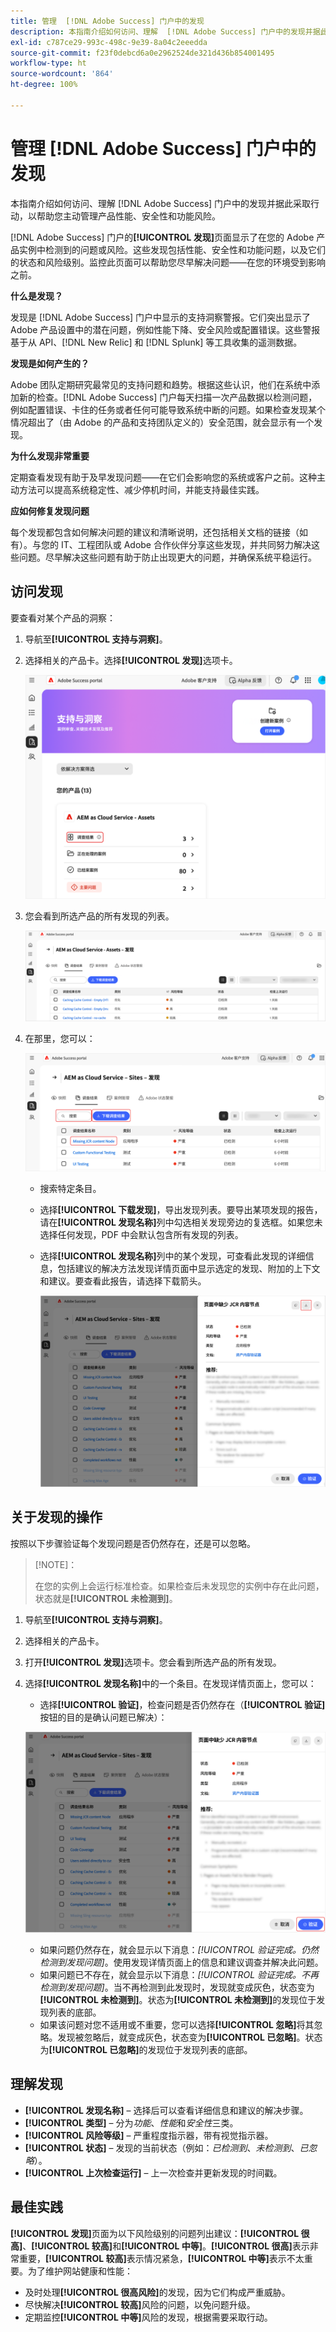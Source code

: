 ```yaml
---
title: 管理  [!DNL Adobe Success] 门户中的发现
description: 本指南介绍如何访问、理解  [!DNL Adobe Success] 门户中的发现并据此采取行动，以帮助您主动管理产品性能、安全性和功能风险。
exl-id: c787ce29-993c-498c-9e39-8a04c2eeedda
source-git-commit: f23f0debcd6a0e2962524de321d436b854001495
workflow-type: ht
source-wordcount: '864'
ht-degree: 100%

---
```


# 管理 [!DNL Adobe Success] 门户中的发现

本指南介绍如何访问、理解 [!DNL Adobe Success] 门户中的发现并据此采取行动，以帮助您主动管理产品性能、安全性和功能风险。

[!DNL Adobe Success] 门户的&#x200B;**[!UICONTROL 发现]**&#x200B;页面显示了在您的 Adobe 产品实例中检测到的问题或风险。这些发现包括性能、安全性和功能问题，以及它们的状态和风险级别。监控此页面可以帮助您尽早解决问题——在您的环境受到影响之前。

**什么是发现？**

发现是 [!DNL Adobe Success] 门户中显示的支持洞察警报。它们突出显示了 Adobe 产品设置中的潜在问题，例如性能下降、安全风险或配置错误。这些警报基于从 API、[!DNL New Relic] 和 [!DNL Splunk] 等工具收集的遥测数据。

**发现是如何产生的？**

Adobe 团队定期研究最常见的支持问题和趋势。根据这些认识，他们在系统中添加新的检查。[!DNL Adobe Success] 门户每天扫描一次产品数据以检测问题，例如配置错误、卡住的任务或者任何可能导致系统中断的问题。如果检查发现某个情况超出了（由 Adobe 的产品和支持团队定义的）安全范围，就会显示有一个发现。

**为什么发现非常重要**

定期查看发现有助于及早发现问题——在它们会影响您的系统或客户之前。这种主动方法可以提高系统稳定性、减少停机时间，并能支持最佳实践。

**应如何修复发现问题**

每个发现都包含如何解决问题的建议和清晰说明，还包括相关文档的链接（如有）。与您的 IT、工程团队或 Adobe 合作伙伴分享这些发现，并共同努力解决这些问题。尽早解决这些问题有助于防止出现更大的问题，并确保系统平稳运行。


## 访问发现

要查看对某个产品的洞察：

1. 导航至&#x200B;**[!UICONTROL 支持与洞察]**。
1. 选择相关的产品卡。选择&#x200B;**[!UICONTROL 发现]**&#x200B;选项卡。

   ![Adobe Success Portal 突出显示 AEM as Cloud Service - Assets 中列出的 3 项发现](../../assets/asp-support-inisghts-findings.png "在云服务中查看 AEM Assets 的发现")


1. 您会看到所选产品的所有发现的列表。

   ![Adobe Success Portal 的“发现”选项卡中列出 AEM Cloud Service - Assets 的缓存问题](../../assets/adobe-success-portal-findings.png "在云服务中查看 AEM Assets 中发现的缓存问题")

1. 在那里，您可以：

   ![Adobe Success Portal 界面突出显示 AEM Sites 中的搜索栏、下载按钮和发现的严重风险](../../assets/adobe-success-portal-download.png "在云服务中搜索、下载或查看 AEM Sites 的发现")

   * 搜索特定条目。
   * 选择&#x200B;**[!UICONTROL 下载发现]**，导出发现列表。要导出某项发现的报告，请在&#x200B;**[!UICONTROL 发现名称]**&#x200B;列中勾选相关发现旁边的复选框。如果您未选择任何发现，PDF 中会默认包含所有发现的列表。
   * 选择&#x200B;**[!UICONTROL 发现名称]**&#x200B;列中的某个发现，可查看此发现的详细信息，包括建议的解决方法发现详情页面中显示选定的发现、附加的上下文和建议。要查看此报告，请选择下载箭头。


     ![通过下载按钮可导出 Adobe Success Portal 中发现的详细信息](../../assets/findings-details.png "下载此发现的报告")


## 关于发现的操作

按照以下步骤验证每个发现问题是否仍然存在，还是可以忽略。

>[!NOTE]：
>
>在您的实例上会运行标准检查。如果检查后未发现您的实例中存在此问题，状态就是&#x200B;**[!UICONTROL 未检测到]**。

1. 导航至&#x200B;**[!UICONTROL 支持与洞察]**。
1. 选择相关的产品卡。
1. 打开&#x200B;**[!UICONTROL 发现]**&#x200B;选项卡。您会看到所选产品的所有发现。
1. 选择&#x200B;**[!UICONTROL 发现名称]**&#x200B;中的一个条目。在发现详情页面上，您可以：
   * 选择&#x200B;**[!UICONTROL 验证]**，检查问题是否仍然存在（**[!UICONTROL 验证]**&#x200B;按钮的目的是确认问题已解决）：

   ![通过“发现”面板中的验证按钮可确认 Adobe Success Portal 中的问题解决方法](../../assets/adobe-success-portal-validate.png "验证按钮")


   * 如果问题仍然存在，就会显示以下消息：*[!UICONTROL 验证完成。仍然检测到发现问题]*。使用发现详情页面上的信息和建议调查并解决此问题。
   * 如果问题已不存在，就会显示以下消息：*[!UICONTROL 验证完成。不再检测到发现问题]*。当不再检测到此发现时，发现就变成灰色，状态变为&#x200B;**[!UICONTROL 未检测到]**。状态为&#x200B;**[!UICONTROL 未检测到]**&#x200B;的发现位于发现列表的底部。
   * 如果该问题对您不适用或不重要，您可以选择&#x200B;**[!UICONTROL 忽略]**&#x200B;将其忽略。发现被忽略后，就变成灰色，状态变为&#x200B;**[!UICONTROL 已忽略]**。状态为&#x200B;**[!UICONTROL 已忽略]**&#x200B;的发现位于发现列表的底部。

## 理解发现

* **[!UICONTROL 发现名称]** – 选择后可以查看详细信息和建议的解决步骤。
* **[!UICONTROL 类型]** – 分为&#x200B;*功能*、*性能*&#x200B;和&#x200B;*安全性*&#x200B;三类。
* **[!UICONTROL 风险等级]** – 严重程度指示器，带有视觉指示器。
* **[!UICONTROL 状态]** – 发现的当前状态（例如：*已检测到*、*未检测到*、*已忽略*）。
* **[!UICONTROL 上次检查运行]** – 上一次检查并更新发现的时间戳。


## 最佳实践

**[!UICONTROL 发现]**&#x200B;页面为以下风险级别的问题列出建议：**[!UICONTROL 很高]**、**[!UICONTROL 较高]**&#x200B;和&#x200B;**[!UICONTROL 中等]**。**[!UICONTROL 很高]**&#x200B;表示非常重要，**[!UICONTROL 较高]**&#x200B;表示情况紧急，**[!UICONTROL 中等]**&#x200B;表示不太重要。为了维护网站健康和性能：

* 及时处理&#x200B;**[!UICONTROL 很高风险]**&#x200B;的发现，因为它们构成严重威胁。
* 尽快解决&#x200B;**[!UICONTROL 较高]**&#x200B;风险的问题，以免问题升级。
* 定期监控&#x200B;**[!UICONTROL 中等]**&#x200B;风险的发现，根据需要采取行动。
